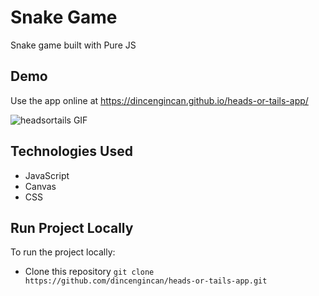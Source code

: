# Snake Game
Snake game built with Pure JS


## Demo

Use the app online at https://dincengincan.github.io/heads-or-tails-app/

![headsortails GIF](demo/headsortails.gif) 

## Technologies Used
* JavaScript
* Canvas
* CSS


## Run Project Locally

To run the project locally:

* Clone this repository `git clone https://github.com/dincengincan/heads-or-tails-app.git`









